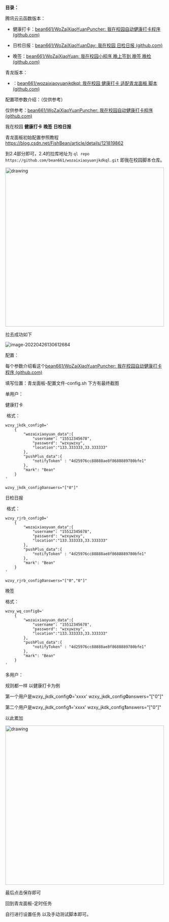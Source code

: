 **目录：**

腾讯云云函数版本：

* 健康打卡：[bean661/WoZaiXiaoYuanPuncher: 我在校园自动健康打卡程序 (github.com)](https://github.com/bean661/WoZaiXiaoYuanPuncher)
* 日检日报：[bean661/WoZaiXiaoYuanDay: 我在校园 日检日报 (github.com)](https://github.com/bean661/WoZaiXiaoYuanDay)

* 晚签：[bean661/WoZaiXiaoYuan: 我在校园小程序 晚上签到 晚签 晚检 (github.com)](https://github.com/bean661/WoZaiXiaoYuan)

青龙版本：

* ：[bean661/wozaixiaoyuanjkdkql: 我在校园 健康打卡 适配青龙面板 脚本 (github.com)](https://github.com/bean661/wozaixiaoyuanjkdkql)

配置项参数介绍：（仅供参考）

仅供参考：[bean661/WoZaiXiaoYuanPuncher: 我在校园自动健康打卡程序 (github.com)](https://github.com/bean661/WoZaiXiaoYuanPuncher)



我在校园 **健康打卡**  **晚签**  **日检日报**

青龙面板初始配置参照教程 https://blog.csdn.net/FishBean/article/details/121819862

到2.4部分即可，2.4的拉库地址为 `ql repo https://github.com/bean661/wozaixiaoyuanjkdkql.git` 即我在校园脚本仓库。

<img src="https://gitee.com/Bean6560/images/raw/master/typora/image-20220426130306654.png" alt="drawing" width="500"/>

拉去成功如下

![image-20220426130612684](https://gitee.com/Bean6560/images/raw/master/typora/image-20220426130612684.png)

配置：

每个参数介绍看这个[bean661/WoZaiXiaoYuanPuncher: 我在校园自动健康打卡程序 (github.com)](https://github.com/bean661/WoZaiXiaoYuanPuncher)

填写位置：青龙面板-配置文件-config.sh 下方有最终截图

单用户：

健康打卡 

​	格式：

```
wzxy_jkdk_config0='
    {
        "wozaixiaoyuan_data":{
            "username": "15512345678",
            "password": "wzxywzxy",
            "location":"133.333333,33.333333"
        },
        "pushPlus_data":{
            "notifyToken" : "4d25976cc88888ae8f8688889780bfe1"
        },
        "mark": "Bean"
    }
'
```

```
wzxy_jkdk_config0answers="["0"]"
```

日检日报

​	格式：

```
wzxy_rjrb_config0='
    {
        "wozaixiaoyuan_data":{
            "username": "15512345678",
            "password": "wzxywzxy",
            "location":"133.333333,33.333333"
        },
        "pushPlus_data":{
            "notifyToken" : "4d25976cc88888ae8f8688889780bfe1"
        },
        "mark": "Bean"
    }
'
```

```
wzxy_rjrb_config0answers="["0","0"]"
```

晚签

  格式：

```
wzxy_wq_config0='
    {
        "wozaixiaoyuan_data":{
            "username": "15512345678",
            "password": "wzxywzxy",
            "location":"133.333333,33.333333"
        },
        "pushPlus_data":{
            "notifyToken" : "4d25976cc88888ae8f8688889780bfe1"
        },
        "mark": "Bean"
    }
'
```

多用户：

规则都一样 以健康打卡为例

第一个用户是wzxy_jkdk_config**0**='xxxx'  wzxy_jkdk_config**0**answers="["0"]"

第二个用户是wzxy_jkdk_config**1**='xxxx'  wzxy_jkdk_config**1**answers="["0"]"

以此累加

<img src="https://gitee.com/Bean6560/images/raw/master/typora/image-20220426131848685.png" alt="drawing" width="500"/>

最后点击保存即可 

回到青龙面板-定时任务

自行进行设置任务 以及手动测试脚本即可。
